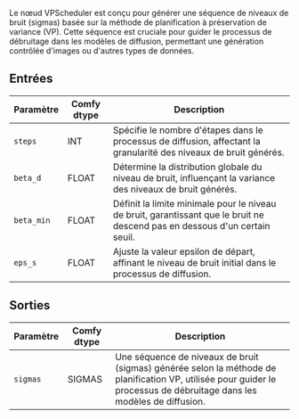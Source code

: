 
Le nœud VPScheduler est conçu pour générer une séquence de niveaux de bruit (sigmas) basée sur la méthode de planification à préservation de variance (VP). Cette séquence est cruciale pour guider le processus de débruitage dans les modèles de diffusion, permettant une génération contrôlée d'images ou d'autres types de données.

## Entrées

| Paramètre   | Comfy dtype | Description                                                                                                                                      |
|-------------|-------------|--------------------------------------------------------------------------------------------------------------------------------------------------|
| `steps`     | INT         | Spécifie le nombre d'étapes dans le processus de diffusion, affectant la granularité des niveaux de bruit générés.                              |
| `beta_d`    | FLOAT       | Détermine la distribution globale du niveau de bruit, influençant la variance des niveaux de bruit générés.                                 |
| `beta_min`  | FLOAT       | Définit la limite minimale pour le niveau de bruit, garantissant que le bruit ne descend pas en dessous d'un certain seuil.                              |
| `eps_s`     | FLOAT       | Ajuste la valeur epsilon de départ, affinant le niveau de bruit initial dans le processus de diffusion.                                    |

## Sorties

| Paramètre   | Comfy dtype | Description                                                                                   |
|-------------|-------------|-----------------------------------------------------------------------------------------------|
| `sigmas`    | SIGMAS      | Une séquence de niveaux de bruit (sigmas) générée selon la méthode de planification VP, utilisée pour guider le processus de débruitage dans les modèles de diffusion. |
